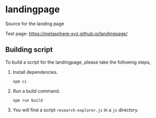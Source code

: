 # landingpage

Source for the landing page

Test page: https://metasphere-xyz.github.io/landingpage/

## Building script

To build a script for the landingpage, please take the following steps,

1. Install dependencies.

    ```
    npm ci
    ```

2. Run a build command.

    ```
    npm run build
    ```

3. You will find a script `research-explorer.js` in a `js` directory.